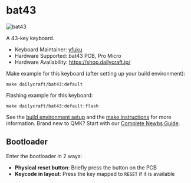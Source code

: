# bat43

![bat43](https://user-images.githubusercontent.com/30647434/78112239-e9ef8300-7438-11ea-810b-994a75ffa24e.jpg)

A 43-key keyboard.

* Keyboard Maintainer: [yfuku](https://github.com/yfuku)
* Hardware Supported: bat43 PCB, Pro Micro
* Hardware Availability: https://shop.dailycraft.jp/

Make example for this keyboard (after setting up your build environment):

    make dailycraft/bat43:default

Flashing example for this keyboard:

    make dailycraft/bat43:default:flash

See the [build environment setup](https://docs.qmk.fm/#/getting_started_build_tools) and the [make instructions](https://docs.qmk.fm/#/getting_started_make_guide) for more information. Brand new to QMK? Start with our [Complete Newbs Guide](https://docs.qmk.fm/#/newbs).

## Bootloader

Enter the bootloader in 2 ways:

* **Physical reset button**: Briefly press the button on the PCB
* **Keycode in layout**: Press the key mapped to `RESET` if it is available
